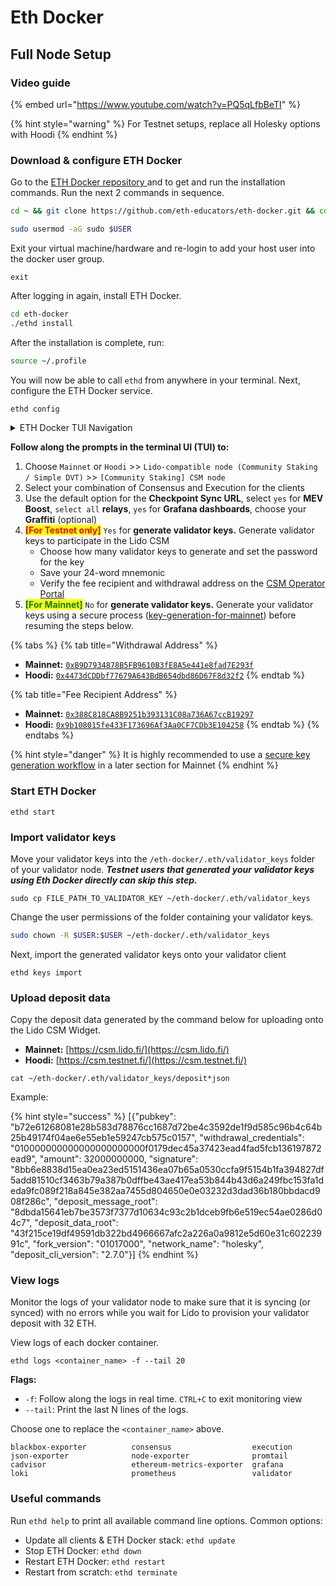 # Eth Docker

## Full Node Setup

### Video guide

{% embed url="https://www.youtube.com/watch?v=PQ5qLfbBeTI" %}

{% hint style="warning" %}
For Testnet setups, replace all Holesky options with Hoodi
{% endhint %}

### Download & configure ETH Docker

Go to the [ETH Docker repository ](https://github.com/lidofinance/eth-docker)and to get and run the installation commands. Run the next 2 commands in sequence.

```sh
cd ~ && git clone https://github.com/eth-educators/eth-docker.git && cd eth-docker
```

```sh
sudo usermod -aG sudo $USER
```

Exit your virtual machine/hardware and re-login to add your host user into the docker user group.

```
exit
```

After logging in again, install ETH Docker.

```sh
cd eth-docker
./ethd install
```

After the installation is complete, run:

```sh
source ~/.profile
```

You will now be able to call `ethd` from anywhere in your terminal. Next, configure the ETH Docker service.

```sh
ethd config
```

<details>

<summary>ETH Docker TUI Navigation</summary>

1. `Arrow keys & Tab key`: Cycle options
2. `Space bar`: Select option
3. `Enter`: Confirm option
4. `CTRL+C`: Exit individual screen monitoring view

</details>

**Follow along the prompts in the terminal UI (TUI) to:**

1. Choose `Mainnet` or `Hoodi` >> `Lido-compatible node (Community Staking / Simple DVT)` >> `[Community Staking] CSM node`
2. Select your combination of Consensus and Execution for the clients
3. Use the default option for the **Checkpoint Sync URL**, select `yes` for **MEV Boost**, `select all` **relays**, `yes` for **Grafana dashboards**, choose your **Graffiti** (optional)
4. <mark style="color:red;">**\[For Testnet only]**</mark> `Yes` for **generate validator keys.** Generate validator keys to participate in the Lido CSM
   * Choose how many validator keys to generate and set the password for the key
   * Save your 24-word mnemonic
   * Verify the fee recipient and withdrawal address on the [CSM Operator Portal](https://operatorportal.lido.fi/modules/community-staking-module)
5. <mark style="color:green;">**\[For Mainnet]**</mark> `No` for **generate validator keys.** Generate your validator keys using a secure process ([key-generation-for-mainnet](../../generating-validator-keys/key-generation-for-mainnet/ "mention")) before resuming the steps below.&#x20;

{% tabs %}
{% tab title="Withdrawal Address" %}
* **Mainnet:** [`0xB9D7934878B5FB9610B3fE8A5e441e8fad7E293f`](https://etherscan.io/address/0xb9d7934878b5fb9610b3fe8a5e441e8fad7e293f)&#x20;
* **Hoodi:**  [`0x4473dCDDbf77679A643BdB654dbd86D67F8d32f2`](https://hoodi.etherscan.io/address/0x4473dCDDbf77679A643BdB654dbd86D67F8d32f2)
{% endtab %}

{% tab title="Fee Recipient Address" %}
* **Mainnet:** [`0x388C818CA8B9251b393131C08a736A67ccB19297`](https://etherscan.io/address/0x388C818CA8B9251b393131C08a736A67ccB19297)
* **Hoodi:** [`0x9b108015fe433F173696Af3Aa0CF7CDb3E104258`](https://hoodi.etherscan.io/address/0x9b108015fe433F173696Af3Aa0CF7CDb3E104258)
{% endtab %}
{% endtabs %}

{% hint style="danger" %}
It is highly recommended to use a [secure key generation workflow](../../generating-validator-keys/key-generation-for-mainnet/) in a later section for Mainnet
{% endhint %}

### Start ETH Docker

```
ethd start
```

### Import validator keys

Move your validator keys into the `/eth-docker/.eth/validator_keys` folder of your validator node. _**Testnet users that generated your validator keys using Eth Docker directly can skip this step.**_

```
sudo cp FILE_PATH_TO_VALIDATOR_KEY ~/eth-docker/.eth/validator_keys
```

Change the user permissions of the folder containing your validator keys.

```sh
sudo chown -R $USER:$USER ~/eth-docker/.eth/validator_keys
```

Next, import the generated validator keys onto your validator client

```
ethd keys import
```

### Upload deposit data

Copy the deposit data generated by the command below for uploading onto the Lido CSM Widget.

* **Mainnet:** [https://csm.lido.fi/](https://csm.lido.fi/)
* **Hoodi:** [https://csm.testnet.fi/](https://csm.testnet.fi/)

```
cat ~/eth-docker/.eth/validator_keys/deposit*json
```

Example:

{% hint style="success" %}
\[{"pubkey": "b72e61268081e28b583d78876cc1687d72be4c3592de1f9d585c96b4c64b25b49174f04ae6e55eb1e59247cb575c0157", "withdrawal\_credentials": "010000000000000000000000f0179dec45a37423ead4fad5fcb136197872ead9", "amount": 32000000000, "signature": "8bb6e8838d15ea0ea23ed5151436ea07b65a0530ccfa9f5154b1fa394827df5add81510cf3463b79a387b0dffbe43ae417ea53b844b43d6a249fbc153fa1deda9fc089f218a845e382aa7455d804650e0e03232d3dad36b180bbdacd908f286c", "deposit\_message\_root": "8dbda15641eb7be3573f7377d10634c93c2b1dceb9fb6e519ec54ae0286d04c7", "deposit\_data\_root": "43f215ce19df49591db322bd4966667afc2a226a0a9812e5d60e31c60223991c", "fork\_version": "01017000", "network\_name": "holesky", "deposit\_cli\_version": "2.7.0"}]
{% endhint %}

### View logs

Monitor the logs of your validator node to make sure that it is syncing (or synced) with no errors while you wait for Lido to provision your validator deposit with 32 ETH.

View logs of each docker container.

```
ethd logs <container_name> -f --tail 20
```

**Flags:**

* `-f`: Follow along the logs in real time. `CTRL+C` to exit monitoring view
* `--tail`: Print the last N lines of the logs.

Choose one to replace the `<container_name>` above.

```
blackbox-exporter          consensus                  execution                  json-exporter              node-exporter              promtail
cadvisor                   ethereum-metrics-exporter  grafana                    loki                       prometheus                 validator
```

### Useful commands

Run `ethd help` to print all available command line options. Common options:

* Update all clients & ETH Docker stack: `ethd update`
* Stop ETH Docker: `ethd down`
* Restart ETH Docker: `ethd restart`
* Restart from scratch: `ethd terminate`
